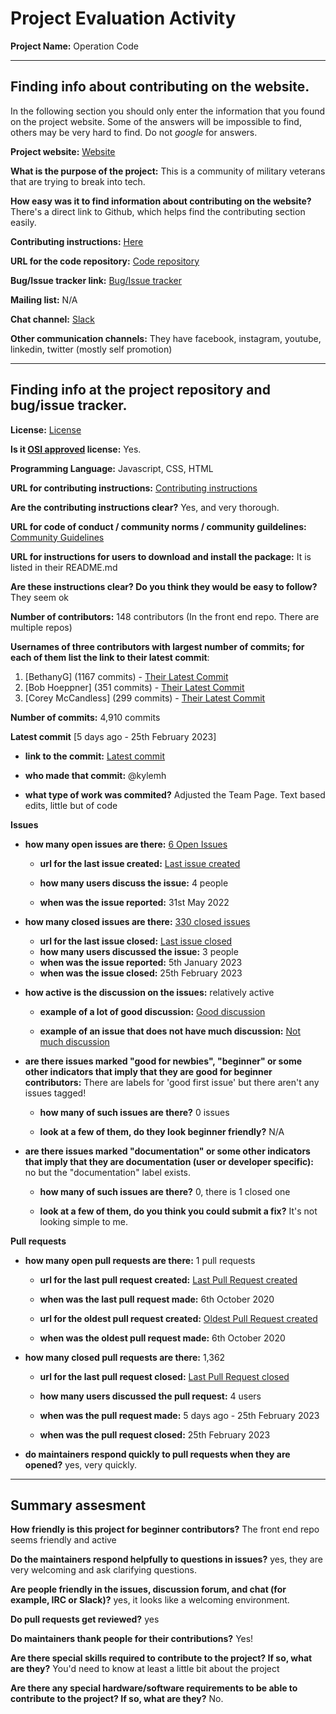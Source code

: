 # Project Evaluation Activity



__Project Name:__ Operation Code


---

## Finding info about contributing on the website.

In the following section you should only enter the information that you
found on the project website. Some of the answers will be impossible to find, others
may be very hard to find. Do not _google_ for answers.

__Project website:__ [Website](https://operationcode.org/)


__What is the purpose of the project:__ This is a community of military veterans that are trying to break into tech. 


__How easy was it to find information about contributing on the website?__ There's a direct link to Github, which helps find the contributing section easily.


__Contributing instructions:__ [Here](https://github.com/OperationCode/front-end/blob/main/CONTRIBUTING.md) 

__URL for the code repository:__ [Code repository](https://github.com/OperationCode/)

__Bug/Issue tracker link:__ [Bug/Issue tracker](https://github.com/OperationCode/front-end/issues)

__Mailing list:__ N/A

__Chat channel:__ [Slack](https://operationcode.org/join)

__Other communication channels:__ They have facebook, instagram, youtube, linkedin, twitter (mostly self promotion)


---

## Finding info at the project repository and bug/issue tracker.

__License:__ [License](https://github.com/OperationCode/front-end/blob/main/LICENSE)

__Is it [OSI approved](https://opensource.org/licenses/alphabetical) license:__ Yes.

__Programming Language:__ Javascript, CSS, HTML

__URL for contributing instructions:__ [Contributing instructions](https://github.com/OperationCode/front-end/blob/main/CONTRIBUTING.md)

__Are the contributing instructions clear?__ Yes, and very thorough.


__URL for code of conduct / community norms / community guildelines:__ [Community Guidelines](https://github.com/OperationCode/front-end/blob/main/CODE_OF_CONDUCT.md)

__URL for instructions for users to download and install the package:__ It is listed in their README.md


__Are these instructions clear? Do you think they would be easy to follow?__ They seem ok


__Number of contributors:__ 148 contributors (In the front end repo. There are multiple repos)


__Usernames of three contributors with largest number of commits; for
each of them list the link to their latest commit__:

1. [BethanyG] (1167 commits) - [Their Latest Commit](https://github.com/exercism/python/commit/a77e005f90af598e1f2fdba75e5f678c841c242c)
2. [Bob Hoeppner] (351 commits) - [Their Latest Commit](https://github.com/exercism/python/commit/afc8e4f025774027a6668b3be12e1435e77dbd35)
3. [Corey McCandless] (299 commits) - [Their Latest Commit](https://github.com/exercism/python/commit/6cf0f1b95f1313d89ccf439845631e74f35d635a)


__Number of commits:__ 4,910 commits

__Latest commit__ [5 days ago - 25th February 2023] 

- __link to the commit:__ [Latest commit](https://github.com/OperationCode/front-end/commit/eec9dad9083f3efd3bfd31abcd19a5f57fc7eddc)

- __who made that commit:__ @kylemh

- __what type of work was commited?__ Adjusted the Team Page. Text based edits, little but of code


__Issues__

- __how many open issues are there:__ [6 Open Issues](https://github.com/OperationCode/front-end/issues)

    - __url for the last issue created:__ [Last issue created](https://github.com/OperationCode/front-end/issues/1610)

    - __how many users discuss the issue:__ 4 people
    
    - __when was the issue reported:__ 31st May 2022
    

- __how many closed issues are there:__ [330 closed issues](https://github.com/OperationCode/front-end/issues?q=is%3Aissue+is%3Aclosed)
    - __url for the last issue closed:__ [Last issue closed](https://github.com/OperationCode/front-end/issues/1696)
    - __how many users discussed the issue:__ 3 people
    - __when was the issue reported:__ 5th January 2023
    - __when was the issue closed:__ 25th February 2023

- __how active is the discussion on the issues:__ relatively active

    - __example of a lot of good discussion:__ [Good discussion](https://github.com/OperationCode/front-end/issues/1124)
    
    - __example of an issue that does not have much discussion:__ [Not much discussion](https://github.com/OperationCode/front-end/issues/1521)



- __are there issues marked "good for newbies", "beginner" or some other indicators that imply that they are good for beginner contributors:__ There are labels for 'good first issue' but there aren't any issues tagged!

    - __how many of such issues are there?__ 0 issues
    
    - __look at a few of them, do they look beginner friendly?__ N/A



- __are there issues marked "documentation" or some other indicators that imply that they are documentation (user or developer specific):__ no but the "documentation" label exists.

    - __how many of such issues are there?__ 0, there is 1 closed one
    
    - __look at a few of them, do you think you could submit a fix?__ It's not looking simple to me.



__Pull requests__

- __how many open pull requests are there:__ 1 pull requests

    - __url for the last pull request created:__ [Last Pull Request created](https://github.com/OperationCode/front-end/pull/1275)
    
    - __when was the last pull request made:__ 6th October 2020

    - __url for the oldest pull request created:__ [Oldest Pull Request created](https://github.com/OperationCode/front-end/pull/1275)
    
    - __when was the oldest pull request made:__ 6th October 2020

- __how many closed pull requests are there:__ 1,362

    - __url for the last pull request closed:__ [Last Pull Request closed](https://github.com/OperationCode/front-end/pull/1700)
    
    - __how many users discussed the pull request:__ 4 users
    
    - __when was the pull request made:__  5 days ago - 25th February 2023
    
    - __when was the pull request closed:__ 25th February 2023
    

- __do maintainers respond quickly to pull requests when they are opened?__ yes, very quickly.





---


## Summary assesment
__How friendly is this project for beginner contributors?__ The front end repo seems friendly and active




__Do the maintainers respond helpfully to questions in issues?__ yes, they are very welcoming and ask clarifying questions.



__Are people friendly in the issues, discussion forum, and chat (for example, IRC or Slack)?__ yes, it looks like a welcoming environment.




__Do pull requests get reviewed?__ yes



__Do maintainers thank people for their contributions?__ Yes!



__Are there special skills required to contribute to the project? If so, what are they?__ You'd need to know at least a little bit about the project



__Are there any special hardware/software requirements to be able to contribute to the project? If so, what are they?__ No.

